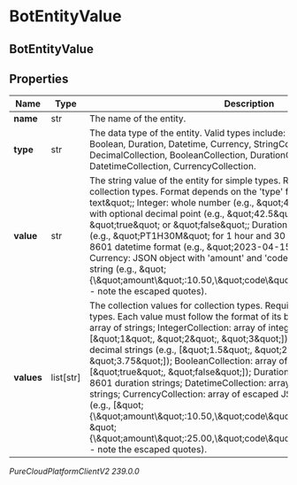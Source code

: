 # BotEntityValue

## BotEntityValue

## Properties

|Name | Type | Description | Notes|
|------------ | ------------- | ------------- | -------------|
| **name** | str | The name of the entity. | |
| **type** | str | The data type of the entity. Valid types include: String, Integer, Decimal, Boolean, Duration, Datetime, Currency, StringCollection, IntegerCollection, DecimalCollection, BooleanCollection, DurationCollection, DatetimeCollection, CurrencyCollection. | |
| **value** | str | The string value of the entity for simple types. Required when using non-collection types. Format depends on the &#39;type&#39; field: String: \&quot;any text\&quot;; Integer: whole number (e.g., \&quot;42\&quot;); Decimal: number with optional decimal point (e.g., \&quot;42.5\&quot;); Boolean: \&quot;true\&quot; or \&quot;false\&quot;; Duration: ISO-8601 duration format (e.g., \&quot;PT1H30M\&quot; for 1 hour and 30 minutes); Datetime: ISO-8601 datetime format (e.g., \&quot;2023-04-15T14:30:00Z\&quot;); Currency: JSON object with &#39;amount&#39; and &#39;code&#39; fields as an escaped JSON string (e.g., \&quot;{\\\&quot;amount\\\&quot;:10.50,\\\&quot;code\\\&quot;:\\\&quot;USD\\\&quot;}\&quot; - note the escaped quotes). | [optional] |
| **values** | list[str] | The collection values for collection types. Required when using collection types. Each value must follow the format of its base type: StringCollection: array of strings; IntegerCollection: array of integer strings (e.g., [\&quot;1\&quot;, \&quot;2\&quot;, \&quot;3\&quot;]); DecimalCollection: array of decimal strings (e.g., [\&quot;1.5\&quot;, \&quot;2.0\&quot;, \&quot;3.75\&quot;]); BooleanCollection: array of boolean strings (e.g., [\&quot;true\&quot;, \&quot;false\&quot;]); DurationCollection: array of ISO-8601 duration strings; DatetimeCollection: array of ISO-8601 datetime strings; CurrencyCollection: array of escaped JSON currency object strings (e.g., [\&quot;{\\\&quot;amount\\\&quot;:10.50,\\\&quot;code\\\&quot;:\\\&quot;USD\\\&quot;}\&quot;, \&quot;{\\\&quot;amount\\\&quot;:25.00,\\\&quot;code\\\&quot;:\\\&quot;EUR\\\&quot;}\&quot;] - note the escaped quotes). | [optional] |



_PureCloudPlatformClientV2 239.0.0_
